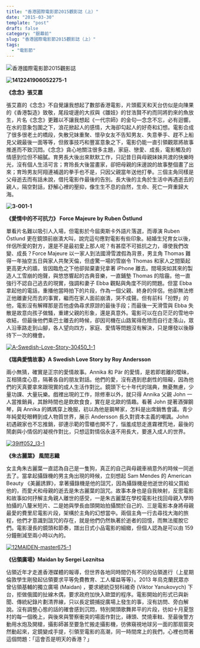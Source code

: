 ```yaml
---
title: "香港國際電影節2015觀影誌（上）"
date: "2015-03-30"
template: "post"
draft: false
category: "銀幕前"
slug: "香港國際電影節2015觀影誌（上）"
tags:
  - "電影節"
---
```


![香港國際電影節2015觀影誌](media/unknown-15.jpeg?w=700)

**![1412241906052275-1](media/1412241906052275-1.jpg)**

**《念念》張艾嘉**

張艾嘉的《念念》不自覺讓我想起了數部香港電影，片頭藍天和天台仿似是向陳果的《香港製造》致敬，尾段堤邊的大叔與《雛妓》的甘浩賢不約而同將釣來的魚放生，片名《念念》更難以不讓我想起《一代宗師》的金句—念念不忘，必有迴響。在水的意象包圍之下，浪花掀起人的感情，大海卻勾起人的好奇和幻想。電影合成了很多很老土的橋段，失散兄妹重聚、懷孕女友不告知男友、失意拳手、趕不上船見父親最後一面等等，但敘事技巧和豐富意象之下，電影仍能一直引領觀眾將故事推進而不致沉悶。《念念》貪心地關注很多主題，家庭、戀愛、成長，電影觸及的情感到位但不細膩。育男長大後出來默默工作，只記昔日與母親妹妹共渡的快樂時光，沒有個人生活可言；育玲長大後當畫家，卻把母親的床邊說的故事整個畫了出來；育玲男友阿翔連補選的拳手也不是，只因父親當年送他打拳。三個主角同樣是父母逝去而有話未說，借托電影作最後的告別。長大後的主角於生活中再遇逝去的親人，隔空對話，舒解心裡的壓抑，像生生不息的自然，生命、死亡一齊重歸大海。

**![3-001-1](/images/3-001-1.jpg?w=700)**

**《愛情中的不可抗力》 Force Majeure by Ruben Östlund**

單看片名難以吸引人入場，但電影於今屆奧斯卡外語片落選，而導演 Ruben Östlund 更在鏡頭前崩潰大叫，說完這句應對電影有些印象。結婚生兒育女以後，伴侶所愛的對方，還是不是最初愛上那人呢？有甚麼不可抵抗之力，導使我們改變、成長？Force Majeure 以一家人到法國滑雪渡假為背景，男主角 Thomas 難得一年抽空五日與家人共聚天倫，但虛驚一場的雪崩令 Thomas 和家人之間築起更高更大的牆，皆因臨危之下他卻拋棄妻兒拿著 iPhone 離去。間場突如其來的製造人工雪崩的炮聲，與悠悠響起的古典音樂，一直鋪墊 Thomas 的陰霾。他一直強行不認自己逃去的現實，強調和妻子 Ebba 觀點與角度不同的問題。但當 Ebba 拿起他的電話，重播他當時拍下的片段，作為一個父親、終身的伴侶，他卻無法修正他離妻兒而去的事實，繼而在家人面前崩潰，哭不成聲。但有前科「扮野」的他，電影沒有解釋那是否他虛偽尋求原諒的最後手段；而最後一天滑雪與 Ebba 失散是故意向孩子做騷，重建父親的形象，還是真意外。電影可以在白茫茫的雪地中收結，但最後他們乘巴士離去的時候，卻因司機在山路駕得危險而自行走落山，眾人沿車路走到山腳，各人望向四方，家庭、愛情等問題沒有解決，只是爆發以後靜待下一次的機會。

[![A-Swedish-Love-Story-30450_1-1](images/a-swedish-love-story-30450_1-1.jpg)](https://samuelisme.files.wordpress.com/2015/06/39iff052_l3-1.jpg)

**《瑞典愛情故事》A Swedish Love Story by Roy Andersson**

兩小無猜，確實是正宗的愛情故事。Annika 和 Pär 的愛情，是若即若離的曖昧，互相猜度心意，隔著各自的朋友對話。他們的愛，沒有遇到悲劇性的阻礙，因為他們的天真要拿來跟現實的成人生活作對比。鏡頭下七十年代的瑞典，無憂無慮，少量功課、大量玩樂。戲裡出現的工作，除修車以外，就只得 Annika 父親 John 一人當推銷員，其餘時間也是飲飲食食，實在是北歐的情趣。看著 John 提著酒彈鋼琴，與 Annika 的媽媽穿上晚服，初以為他是鋼琴家，怎料是出席銷售會議。青少年純愛眨眼轉到成人物質世界，展示 Andersson 長久對資本主義的嘲諷。John 初遇親家也不忘推銷，卻連示範的雪櫃也開不了，惱羞成怒走進霧裡荒地，最後的鬧劇與小情侶的凝視作對比，只想這對情侶永遠不用長大，要進入成人的世界。

[![39iff052_l3-1](images/39iff052_l3-1.jpg)](https://samuelisme.files.wordpress.com/2015/06/39iff052_l3-1.jpg)

**《朱古麗葉》 風間志織**

女主角朱古麗葉一直認為自己是一隻狗，真正的自己與母親車禍意外的時候一同逝去了。當拿起攝錄機的男主角出現的時候，立刻想起 Sam Mendes 的 American Beauty 《美麗誘罪》，拿著攝錄機是他的詛咒，因為攝錄機是他逝世的祖父買給他的，而愛犬和母親的逝去是朱古麗葉的詛咒。故事本身也是自我映射，反思電影和故事如何抒解主角親人離世的感受，一是朱古麗葉在學校電影社找回母親入學時拍攝的八釐米短片、二是她與學長由頭開始拍攝關於自己的、三是電影本身將母親最愛的費里尼電影片段，架構於主角的幻想當中。兩個主角一行去尋找大海的旅程，他們才意識到詛咒的存在，就是他們仍然執著於逝者的回憶，而無法擺脫它們。電影漫長的鏡頭和節奏，譜出日式小品電影的細緻，但個人認為是可以由 159 分鐘刪減至兩小時以內的。

[![12MAIDEN-master675-1](images/12maiden-master675-1.jpg)](https://samuelisme.files.wordpress.com/2015/06/12maiden-master675-1.jpg)

**《佔領廣場》Maidan by Sergei Loznitsa**

佔領近年才走進香港媒體的報導，但世界各地同時間仍有不同的佔領進行（上星期倫敦學生剛發起佔領要求平等免費教育、工人權益等等）。2013 年烏克蘭民眾亦曾佔領基輔的獨立廣場 (Maidan) ，要求總統亞努科維奇 (Viktor Yanukovych) 下台，拒做俄國的扯線木偶，要求政府加快入歐盟的程序。電影開始的形式已與新聞、傳統紀錄片劃清界線，只以長定鏡捕捉廣場上發生的事，沒有訪問、旁白解說。沒有調整心態的話的確會感到沉悶，特別開頭歌舞昇平的片段，彷如十月夏愨村的每一個晚上，與後來與警察衝突的場面作對比，磚頭、焚燒車軚、至最後警方動用水炮及開槍，攝影師甚至要急忙搬走攝影機，彷佛窺視地球另一面的那扇窗突然動起來，定鏡變成手提，引領至電影的高潮，同一時間席上的我們，心裡也問著這個問題：「這會否是明天的香港？」
